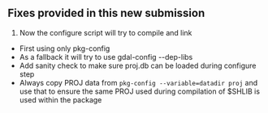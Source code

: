 ## Fixes provided in this new submission

1. Now the configure script will try to compile and link
  - First using only pkg-config
  - As a fallback it will try to use gdal-config --dep-libs
  - Add sanity check to make sure proj.db can be loaded during configure step
  - Always copy PROJ data from `pkg-config --variable=datadir proj` and use that
  to ensure the same PROJ used during compilation of $SHLIB is used within the package
